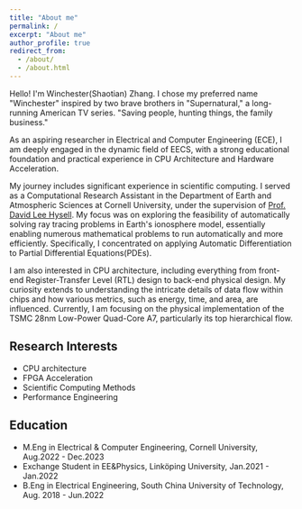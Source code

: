 ```yaml
---
title: "About me"
permalink: /
excerpt: "About me"
author_profile: true
redirect_from: 
  - /about/
  - /about.html
---
```


Hello! I'm Winchester(Shaotian) Zhang. I chose my preferred name "Winchester" inspired by two brave brothers in "Supernatural," a long-running American TV series. "Saving people, hunting things, the family business."

As an aspiring researcher in Electrical and Computer Engineering (ECE), I am deeply engaged in the dynamic field of EECS, with a strong educational foundation and practical experience in CPU Architecture and Hardware Acceleration.

My journey includes significant experience in scientific computing. I served as a Computational Research Assistant in the Department of Earth and Atmospheric Sciences at Cornell University, under the supervision of [Prof. David Lee Hysell](https://www.eas.cornell.edu/faculty-directory/david-lee-hysell). My focus was on exploring the feasibility of automatically solving ray tracing problems in Earth's ionosphere model, essentially enabling numerous mathematical problems to run automatically and more efficiently. Specifically, I concentrated on applying Automatic Differentiation to Partial Differential Equations(PDEs).

I am also interested in CPU architecture, including everything from front-end Register-Transfer Level (RTL) design to back-end physical design. My curiosity extends to understanding the intricate details of data flow within chips and how various metrics, such as energy, time, and area, are influenced. Currently, I am focusing on the physical implementation of the TSMC 28nm Low-Power Quad-Core A7, particularly its top hierarchical flow.

## Research Interests
- CPU architecture
- FPGA Acceleration
- Scientific Computing Methods
- Performance Engineering

## Education
- M.Eng in Electrical & Computer Engineering, Cornell University, Aug.2022 - Dec.2023
- Exchange Student in EE&Physics, Linköping University, Jan.2021 - Jan.2022
- B.Eng in Electrical Engineering, South China University of Technology, Aug. 2018 - Jun.2022

